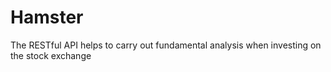 # Hamster
The RESTful API helps to carry out fundamental analysis when investing on the stock exchange
